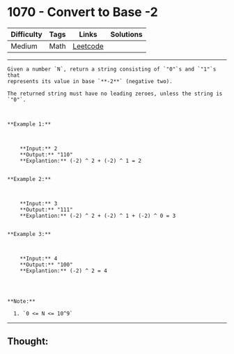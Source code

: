 # 1070 - Convert to Base -2

Difficulty  | Tags | Links | Solutions
----------- | ---- | ----- | -----
Medium | Math | [Leetcode](https://leetcode.com/problems/convert-to-base-2/description/) |


-----------

```
Given a number `N`, return a string consisting of `"0"`s and `"1"`s that
represents its value in base `**-2**` (negative two).

The returned string must have no leading zeroes, unless the string is `"0"`.



**Example 1:**

    
    
    **Input:** 2
    **Output:** "110"
    **Explantion:** (-2) ^ 2 + (-2) ^ 1 = 2
    

**Example 2:**

    
    
    **Input:** 3
    **Output:** "111"
    **Explantion:** (-2) ^ 2 + (-2) ^ 1 + (-2) ^ 0 = 3
    

**Example 3:**

    
    
    **Input:** 4
    **Output:** "100"
    **Explantion:** (-2) ^ 2 = 4
    



**Note:**

  1. `0 <= N <= 10^9`
```

-----------

## Thought:
